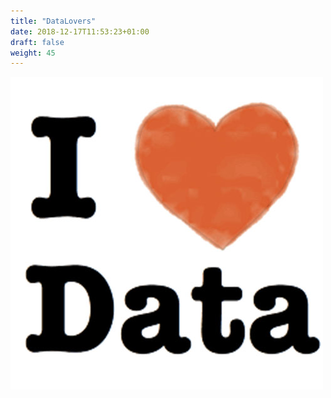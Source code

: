 ```yaml
---
title: "DataLovers"
date: 2018-12-17T11:53:23+01:00
draft: false
weight: 45
---
```

![Data Lovers](/img/data-lovers.jpg)
<div class="social">
	<a href="https://twitter.com/lovers_data">
		<i class="fa fa-twitter"></i>
	</a>
  <a href="https://www.meetup.com/es-ES/Data-Lovers-Date-technical-business/">
    <i class="fa fa-meetup"></i>
  </a>
</div>
